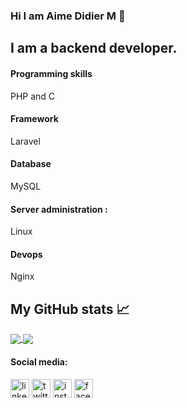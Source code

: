 ### Hi I am Aime Didier M 👋
I am a backend developer.
---

#### Programming skills
PHP and C
#### Framework
Laravel
#### Database
MySQL
#### Server administration :
Linux
#### Devops
Nginx

## My GitHub stats &#x1f4c8;
<a href="https://github.com/aimedidierm">
  <img align="center" src="https://github-readme-stats.vercel.app/api/top-langs/?username=aimedidierm&langs_count=10" />
</a>
<a href="https://github.com/aimedidierm">
  <img align="center" src="https://github-readme-stats.vercel.app/api?username=aimedidierm&count_private=true&show_icons=true&theme=dark" />
</a>
<br>


#### Social media:
[<img src='https://cdn.jsdelivr.net/npm/simple-icons@3.0.1/icons/linkedin.svg' alt='linkedin' height='30'>](https://www.linkedin.com/in/aimedidierm) [<img src='https://cdn.jsdelivr.net/npm/simple-icons@3.0.1/icons/twitter.svg' alt='twitter' height='30'>](https://twitter.com/aimedidierm) [<img src='https://cdn.jsdelivr.net/npm/simple-icons@3.0.1/icons/instagram.svg' alt='instagram' height='30'>](https://instagram.com/aimedidierm) [<img src='https://cdn.jsdelivr.net/npm/simple-icons@3.0.1/icons/facebook.svg' alt='facebook' height='30'>](https://facebook.com/aimedidierm)
